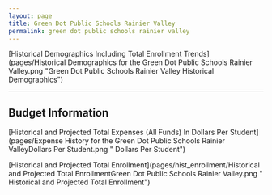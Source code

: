 ```yaml
---
layout: page
title: Green Dot Public Schools Rainier Valley
permalink: green dot public schools rainier valley
---
```



[Historical Demographics Including Total Enrollment Trends](pages/Historical Demographics for the Green Dot Public Schools Rainier Valley.png "Green Dot Public Schools Rainier Valley Historical Demographics")

___

## Budget Information

[Historical and Projected Total Expenses (All Funds) In Dollars Per Student](pages/Expense History for the Green Dot Public Schools Rainier ValleyDollars Per Student.png " Dollars Per Student")

[Historical and Projected Total Enrollment](pages/hist_enrollment/Historical and Projected Total EnrollmentGreen Dot Public Schools Rainier Valley.png " Historical and Projected Total Enrollment")

